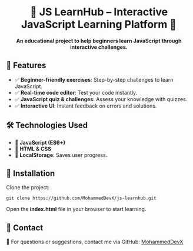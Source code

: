 <h1 align="center">📌 JS LearnHub – Interactive JavaScript Learning Platform 🚀</h1>

<p align="center">
        <strong>An educational project to help beginners learn JavaScript through interactive challenges.</strong>
    </p>

<h2>🌟 Features</h2>
    <ul>
        <li>✅ <strong>Beginner-friendly exercises</strong>: Step-by-step challenges to learn JavaScript.</li>
        <li>✅ <strong>Real-time code editor</strong>: Test your code instantly.</li>
        <li>✅ <strong>JavaScript quiz & challenges</strong>: Assess your knowledge with quizzes.</li>
        <li>✅ <strong>Interactive UI</strong>: Instant feedback on errors and solutions.</li>
    </ul>

<h2>🛠️ Technologies Used</h2>
    <ul>
        <li>🔹 <strong>JavaScript (ES6+)</strong></li>
        <li>🔹 <strong>HTML & CSS</strong></li>
        <li>🔹 <strong>LocalStorage</strong>: Saves user progress.</li>
    </ul>

 <h2>🚀 Installation</h2>
    <p>Clone the project:</p>
    <pre><code>git clone https://github.com/MohammedDevX/js-learnhub.git</code></pre>

<p>Open the <strong>index.html</strong> file in your browser to start learning.</p>

<h2>📩 Contact</h2>
    <p>📧 For questions or suggestions, contact me via GitHub: <a href="https://github.com/MohammedDevX">MohammedDevX</a></p>
